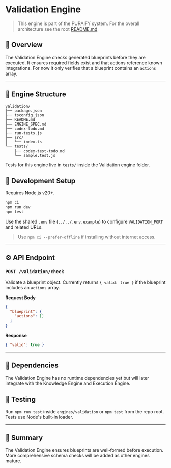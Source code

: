 # Validation Engine

> This engine is part of the PURAIFY system. For the overall architecture see the root [README.md](../../README.md).

## 🧠 Overview

The Validation Engine checks generated blueprints before they are executed. It ensures required fields exist and that actions reference known integrations. For now it only verifies that a blueprint contains an `actions` array.

---

## 📁 Engine Structure

```text
validation/
├── package.json
├── tsconfig.json
├── README.md
├── ENGINE_SPEC.md
├── codex-todo.md
├── run-tests.js
├── src/
│   └── index.ts
└── tests/
    ├── codex-test-todo.md
    └── sample.test.js
```

Tests for this engine live in `tests/` inside the Validation engine folder.

## 🚀 Development Setup

Requires Node.js v20+.

```bash
npm ci
npm run dev
npm test
```

Use the shared `.env` file (`../../.env.example`) to configure `VALIDATION_PORT` and related URLs.

> Use `npm ci --prefer-offline` if installing without internet access.

---

## ⚙️ API Endpoint

### `POST /validation/check`

Validate a blueprint object. Currently returns `{ valid: true }` if the blueprint includes an `actions` array.

**Request Body**
```json
{
  "blueprint": {
    "actions": []
  }
}
```

**Response**
```json
{ "valid": true }
```

---

## 🧩 Dependencies
The Validation Engine has no runtime dependencies yet but will later integrate with the Knowledge Engine and Execution Engine.

## 🧪 Testing
Run `npm run test` inside `engines/validation` or `npm test` from the repo root. Tests use Node's built-in loader.

---

## 🧭 Summary

The Validation Engine ensures blueprints are well‑formed before execution. More comprehensive schema checks will be added as other engines mature.

